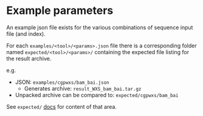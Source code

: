 # Example parameters

An example json file exists for the various combinations of sequence input file (and index).

For each `examples/<tool>/<params>.json` file there is a corresponding folder named
`expected/<tool>/<params>/` containing the expected file listing for the result archive.

e.g.

* JSON: `examples/cgpwxs/bam_bai.json`
  * Generates archive: `result_WXS_bam_bai.tar.gz`
* Unpacked archive can be compared to: `expected/cgpwxs/bam_bai`

See `expected/` [docs](../expected/README.md) for content of that area.
